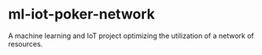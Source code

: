 # ml-iot-poker-network
A machine learning and IoT project optimizing the utilization of a network of resources.
